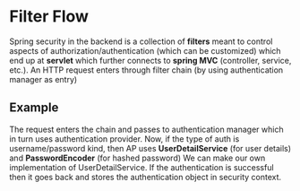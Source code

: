 # Filter Flow
Spring security in the backend is a collection of **filters** meant to control aspects of authorization/authentication (which 
can be customized) which end up at **servlet** which further connects to **spring MVC** (controller, service, etc.). An HTTP 
request enters through filter chain (by using authentication manager as entry)

## Example
The request enters the chain and passes to authentication manager which in turn uses authentication provider. Now, if the type of
auth is username/password kind, then AP uses **UserDetailService** (for user details) and **PasswordEncoder** (for hashed password)
We can make our own implementation of UserDetailService. If the authentication is successful then it goes back and stores the 
authentication object in security context.
